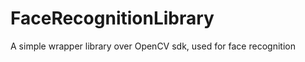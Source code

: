 FaceRecognitionLibrary
======================

A simple wrapper library over OpenCV sdk, used for face recognition
